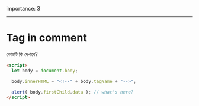 importance: 3

---

# Tag in comment

কোডটি কি দেখাবে?

```html
<script>
  let body = document.body;

  body.innerHTML = "<!--" + body.tagName + "-->";

  alert( body.firstChild.data ); // what's here?
</script>
```
